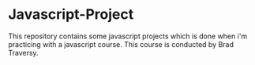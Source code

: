 # Javascript-Project
This repository contains some javascript projects which is done when i'm practicing with a javascript course. This course is conducted by Brad Traversy.
